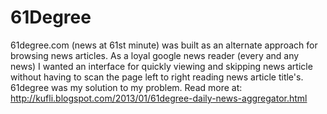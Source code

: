 61Degree
========

61degree.com (news at 61st minute) was built as an alternate approach for browsing news articles. As a loyal google news reader (every and any news) I wanted an interface for quickly viewing and skipping news article without having to scan the page left to right reading news article title's. 61degree was my solution to my problem. 
Read more at: http://kufli.blogspot.com/2013/01/61degree-daily-news-aggregator.html
